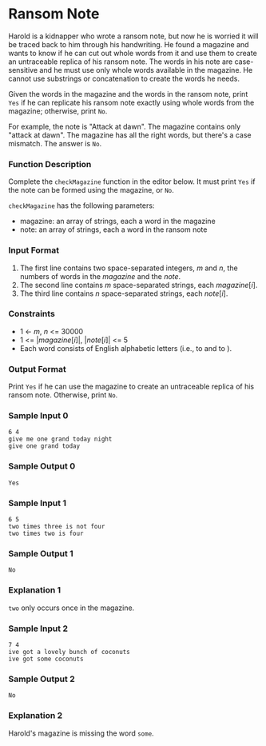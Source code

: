 # Ransom Note

Harold is a kidnapper who wrote a ransom note, but now he is worried it will be traced back to him through his handwriting. He found a magazine and wants to know if he can cut out whole words from it and use them to create an untraceable replica of his ransom note. The words in his note are case-sensitive and he must use only whole words available in the magazine. He cannot use substrings or concatenation to create the words he needs.

Given the words in the magazine and the words in the ransom note, print `Yes` if he can replicate his ransom note exactly using whole words from the magazine; otherwise, print `No`.

For example, the note is "Attack at dawn". The magazine contains only "attack at dawn". The magazine has all the right words, but there's a case mismatch. The answer is `No`.

### Function Description

Complete the `checkMagazine` function in the editor below. It must print `Yes` if the note can be formed using the magazine, or `No`.

`checkMagazine` has the following parameters:

* magazine: an array of strings, each a word in the magazine
* note: an array of strings, each a word in the ransom note

### Input Format

1. The first line contains two space-separated integers, _m_ and _n_, the numbers of words in the _magazine_ and the _note_. 
2. The second line contains _m_ space-separated strings, each _magazine_[_i_]. 
3. The third line contains _n_ space-separated strings, each _note_[_i_].

### Constraints

* 1 <- _m_, _n_ <= 30000
* 1 <= |_magazine_[_i_]|, |_note_[_i_]| <= 5
* Each word consists of English alphabetic letters (i.e.,  to  and  to ).

### Output Format

Print `Yes` if he can use the magazine to create an untraceable replica of his ransom note. Otherwise, print `No`.

### Sample Input 0
```
6 4
give me one grand today night
give one grand today
```

### Sample Output 0
```
Yes
```

### Sample Input 1
```
6 5
two times three is not four
two times two is four
```

### Sample Output 1
```
No
```

### Explanation 1

`two` only occurs once in the magazine.

### Sample Input 2
```
7 4
ive got a lovely bunch of coconuts
ive got some coconuts
```

### Sample Output 2
```
No
```

### Explanation 2

Harold's magazine is missing the word `some`.